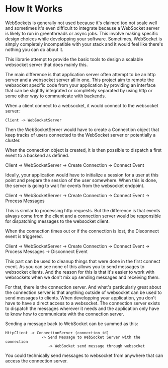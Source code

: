 # How It Works

WebSockets is generally not used because it's claimed too not scale well and
sometimes it's even difficult to integrate because a WebSocket server is likely to
run in greenthreads or async jobs. This involve making specific design choices
while developping your software. Sometimes, WebSocket is simply completely
incompatible with your stack and it would feel like there's nothing you can do
about it.

This librarie attempt to provide the basic tools to design a scalable websocket
server that does mainly this.

The main difference is that application server often attempt to be an http server
and a websocket server all in one. This project aim to remote the websocket specific
code from your application by providing an interface that can be slightly integrated
or completely separated by using http or some other way to communicate with backends.

When a client connect to a websocket, it would connect to the websocket server:

    Client -> WebSocketServer

Then the WebSocketServer would have to create a Connection object that keep tracks
of users connected to the WebSocket server or potentially a cluster. 

When the connection object is created, it is then possible to dispatch a first event
to a backend as defined.

   Client -> WebSocketServer
              -> Create Connection
              -> Connect Event

Ideally, your application would have to initialize a session for a user at this point
and prepare the session of the user somewhere. When this is done, the server is going
to wait for events from the websocket endpoint.

   
   Client -> WebSocketServer
              -> Create Connection
              -> Connect Event
              -> Process Messages


This is similar to processing http requests. But the difference is that events always come
from the client and a connection server would be responsible for dispatching messages to
the websocket client.

When the connection times out or if the connection is lost, the Disconnect event is triggered.


   Client -> WebSocketServer
              -> Create Connection
              -> Connect Event
              -> Process Messages
              -> Disconnect Event


This part can be used to cleanup things that were done in the first connect event. As you can see
none of this allows you to send messages to websocket clients. And the reason for this is
that it's easier to work with websockets when we don't mix up sending messages and receiving them.

For that, there is the connection server. And what's particularly great about the connection server
is that anything outside of websocket can be used to send messages to clients. When developping 
your application, you don't have to have a direct access to a websocket. The connection server
exists to dispatch the messages wherever it needs and the application only have to know
how to communicate with the connection server.


Sending a message back to WebSocket can be summed as this:

    HttpClient -> ConnectionServer (connection_id)
                    -> Send Message to WebSocket Server with the connection
                       -> WebSocket send message through websocket

You could technically send messages to websocket from anywhere that can access the connection server.

